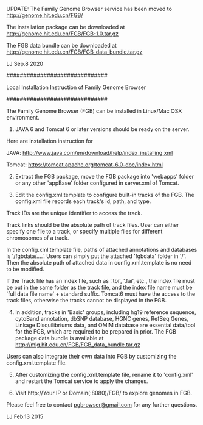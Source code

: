 UPDATE: The Family Genome Browser service has been moved to http://genome.hit.edu.cn/FGB/

The installation package can be downloaded at http://genome.hit.edu.cn/FGB/FGB-1.0.tar.gz

The FGB data bundle can be downloaded at http://genome.hit.edu.cn/FGB/FGB_data_bundle.tar.gz

LJ Sep.8 2020

##############################

Local Installation Instruction of Family Genome Browser

##############################

The Family Genome Browser (FGB) can be installed in Linux/Mac OSX environment. 

1. JAVA 6 and Tomcat 6 or later versions should be ready on the server.

Here are installation instruction for

JAVA:
http://www.java.com/en/download/help/index_installing.xml

Tomcat:
https://tomcat.apache.org/tomcat-6.0-doc/index.html

2. Extract the FGB package, move the FGB package into 'webapps' folder 
or any other 'appBase' folder configured in server.xml of Tomcat.

3. Edit the config.xml.template to configure built-in tracks of the FGB. The 
config.xml file records each track's id, path, and type. 

Track IDs are the unique identifier to access the track. 

Track links should be the absolute path of track files. User can either 
specify one file to a track, or specify multiple files for different 
chromosomes of a track.

In the config.xml.template file, paths of attached annotations and databases
is '/fgbdata/....'. Users can simply put the attached 'fgbdata' folder in 
'/'. Then the absolute path of attached data in config.xml.template is no
need to be modified.

If the Track file has an index file, such as '.tbi', '.fai', etc., 
the index file must be put in the same folder as the track file, and 
the index file name must be 'full data file name' + standard suffix. Tomcat6 
must have the access to the track files, otherwise the tracks cannot 
be displayed in the FGB.

4. In addition, tracks in 'Basic' groups, including hg19 reference sequence,
cytoBand annotation, dbSNP database, HGNC genes, RefSeq Genes, Linkage
Disquilibriums data, and OMIM database are essential data/tool for the FGB, 
which are required to be prepared in prior. The FGB package data bundle is
available at http://mlg.hit.edu.cn/FGB/FGB_data_bundle.tar.gz
	
Users can also integrate their own data into FGB by customizing the 
config.xml.template file.

5. After customizing the config.xml.template file, rename it to 'config.xml' 
and restart the Tomcat service to apply the changes.

6. Visit http://Your IP or Domain(:8080)/FGB/ to explore genomes in FGB.

Please feel free to contact pgbrowser@gmail.com for any further questions.

LJ Feb.13 2015
